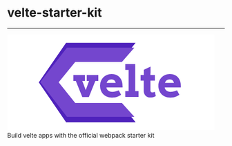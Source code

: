 # velte-starter-kit
----------
<img src="https://github.com/RoDDy18/velte-starter-kit/blob/main/app/assets/images/velte.png?raw=true" alt="velte_logo"><br>
 Build velte apps with the official webpack starter kit
